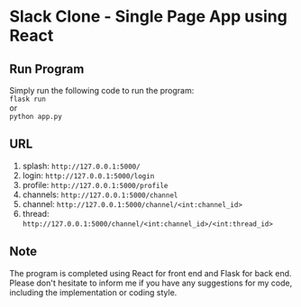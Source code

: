# Slack Clone - Single Page App using React


## Run Program
Simply run the following code to run the program:  
```flask run```  
or  
```python app.py```

## URL
1. splash: `http://127.0.0.1:5000/`
2. login: `http://127.0.0.1:5000/login`
3. profile: `http://127.0.0.1:5000/profile`
4. channels: `http://127.0.0.1:5000/channel`
5. channel: `http://127.0.0.1:5000/channel/<int:channel_id>`
6. thread: `http://127.0.0.1:5000/channel/<int:channel_id>/<int:thread_id>`

## Note
The program is completed using React for front end and Flask for back end. Please don't hesitate to inform me if you have any suggestions for my code, including the implementation or coding style.